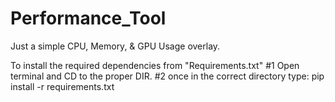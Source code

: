 # Performance_Tool
Just a simple CPU, Memory, &amp; GPU Usage overlay.

To install the required dependencies from "Requirements.txt" 
#1 Open terminal and CD to the proper DIR.
#2 once in the correct directory type:
pip install -r requirements.txt
